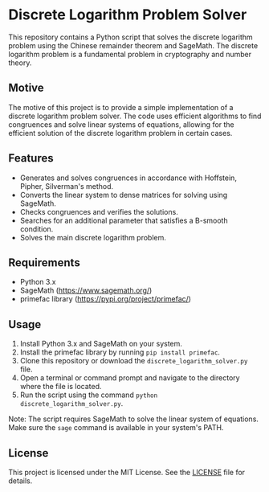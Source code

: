 # Discrete Logarithm Problem Solver

This repository contains a Python script that solves the discrete logarithm problem using the Chinese remainder theorem and SageMath. The discrete logarithm problem is a fundamental problem in cryptography and number theory.

## Motive

The motive of this project is to provide a simple implementation of a discrete logarithm problem solver. The code uses efficient algorithms to find congruences and solve linear systems of equations, allowing for the efficient solution of the discrete logarithm problem in certain cases.

## Features

- Generates and solves congruences in accordance with Hoffstein, Pipher, Silverman's method.
- Converts the linear system to dense matrices for solving using SageMath.
- Checks congruences and verifies the solutions.
- Searches for an additional parameter that satisfies a B-smooth condition.
- Solves the main discrete logarithm problem.

## Requirements

- Python 3.x
- SageMath (https://www.sagemath.org/)
- primefac library (https://pypi.org/project/primefac/)

## Usage

1. Install Python 3.x and SageMath on your system.
2. Install the primefac library by running `pip install primefac`.
3. Clone this repository or download the `discrete_logarithm_solver.py` file.
4. Open a terminal or command prompt and navigate to the directory where the file is located.
5. Run the script using the command `python discrete_logarithm_solver.py`.

Note: The script requires SageMath to solve the linear system of equations. Make sure the `sage` command is available in your system's PATH.

## License

This project is licensed under the MIT License. See the [LICENSE](LICENSE) file for details.
